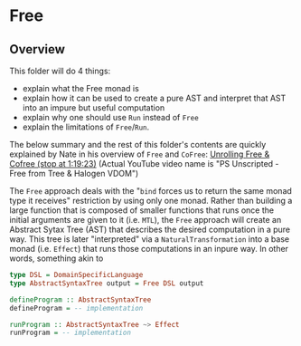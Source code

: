 # Free

## Overview

This folder will do 4 things:
- explain what the Free monad is
- explain how it can be used to create a pure AST and interpret that AST into an impure but useful computation
- explain why one should use `Run` instead of `Free`
- explain the limitations of `Free`/`Run`.

The below summary and the rest of this folder's contents are quickly explained by Nate in his overview of `Free` and `CoFree`: [Unrolling Free & Cofree (stop at 1:19:23)](https://www.youtube.com/watch?v=eKkxmVFcd74&t=18) (Actual YouTube video name is "PS Unscripted - Free from Tree & Halogen VDOM")

The `Free` approach deals with the "`bind` forces us to return the same monad type it receives" restriction by using only one monad. Rather than building a large function that is composed of smaller functions that runs once the initial arguments are given to it (i.e. `MTL`), the `Free` approach will create an Abstract Sytax Tree (AST) that describes the desired computation in a pure way. This tree is later "interpreted" via a `NaturalTransformation` into a base monad (i.e. `Effect`) that runs those computations in an inpure way. In other words, something akin to
```purescript
type DSL = DomainSpecificLanguage
type AbstractSyntaxTree output = Free DSL output

defineProgram :: AbstractSyntaxTree
defineProgram = -- implementation

runProgram :: AbstractSyntaxTree ~> Effect
runProgram = -- implementation
```
